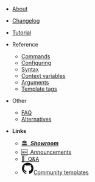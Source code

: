 - [About](index.md)

- [Changelog](changelog.md)

- [Tutorial](tutorial.md)

- Reference
  - [Commands](reference__commands.md)
  - [Configuring](reference__configuring.md)
  - [Syntax](reference__syntax.md)
  - [Context variables](reference__context.md)
  - [Arguments](reference__args.md)
  - [Template tags](reference__tags.md)

- Other
  - [FAQ](faq.md)
  - [Alternatives](alternatives.md)

- **Links**
  - [🏛  ***Showroom***](https://github.com/stdword/logseq13-full-house-plugin/discussions/categories/showroom?discussions_q=is%3Aopen+label%3Aoriginal+category%3AShowroom)
  - [🆕  Announcements](https://github.com/stdword/logseq13-full-house-plugin/discussions/categories/announcements?discussions_q=is%3Aopen+label%3Aoriginal+category%3AAnnouncements)
  - [🙏  Q&A](https://github.com/stdword/logseq13-full-house-plugin/discussions/categories/q-a?discussions_q=is%3Aopen+label%3Aoriginal+category%3AQ%26A)
  - [![Github](assets/github.svg)Community templates](https://github.com/stdword/logseq13-full-house-plugin/discussions/categories/showroom?discussions_q=is%3Aopen+-label%3Aoriginal+category%3AShowroom+)
